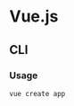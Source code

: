 # Vue.js

<!--
Buefy

https://www.linkedin.com/learning/paths/become-a-vue-js-developer

https://github.com/knadh/listmonk/tree/master/frontend

https://app.pluralsight.com/library/courses/vue-components-jest-testing/table-of-contents
https://www.youtube.com/watch?v=vB6rmWCmANA
https://www.youtube.com/watch?v=w0p7ywfHesw

https://github.com/Zakyat/zakyat
https://github.com/vmasdani/cozypos/tree/4aabcd52700d4e0ee14e1d1c500818f4fb7f7734

https://leanpub.com/vue-typescript

https://app.pluralsight.com/paths/skill/vue

https://github.com/qq449245884/vue-okr-tree

https://app.pluralsight.com/library/courses/vuex-state-management/table-of-contents

https://www.linkedin.com/learning/building-a-video-chat-app-with-vue-js-and-firebase/why-vue-and-firebase-for-real-time-video
https://www.linkedin.com/learning/vue-js-creating-and-hosting-a-full-stack-site/create-and-host-a-full-stack-site-with-vue-js

https://app.pluralsight.com/course-player?courseId=93623a8f-a551-4939-9527-5c8d1a88360a
https://www.packtpub.com/web-development/vue-js-2-academy-learn-vue-step-by-step-video
https://www.packtpub.com/programming/vue-js-build-a-full-stack-app-with-firebase-vuex-and-router-video
https://www.packtpub.com/programming/testing-vue-js-components-with-jest
https://www.packtpub.com/business-other/building-forms-with-vue-js
https://www.packtpub.com/web-development/hands-styling-vuejs-web-apps-element-ui-and-iview-video
https://www.packtpub.com/web-development/hands-vuex-vuejs-applications-video
https://www.packtpub.com/web-development/real-world-projects-vuejs-video
https://www.packtpub.com/web-development/full-stack-web-development-vuejs-and-nodejs-video
https://www.packtpub.com/programming/typescript-3-0-projects
https://www.packtpub.com/business-other/vue-js-understanding-its-tools-and-ecosystem

https://www.digitalocean.com/community/tutorials/vuejs-vue-with-i18n

https://dev.to/mcraealex/setting-up-vue-and-phoenix-1-5-with-vue-cli-488c
-->

## CLI

### Usage

```sh
vue create app
```
